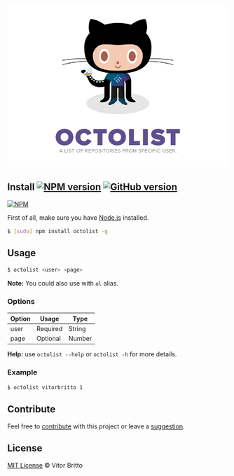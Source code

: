 ![Octolist Logo](src/octolist.jpg "Octolist")

## Install [![NPM version](https://badge.fury.io/js/octolist.svg)](http://badge.fury.io/js/octolist) [![GitHub version](https://badge.fury.io/gh/vitorbritto%2Foctolist.svg)](http://badge.fury.io/gh/vitorbritto%2Foctolist)

[![NPM](https://nodei.co/npm/octolist.png?downloads=true)](https://nodei.co/npm/octolist/)

First of all, make sure you have [Node.js](http://nodejs.org/) installed.

```bash
$ [sudo] npm install octolist -g
```


## Usage

```bash
$ octolist <user> <page>
```

**Note:** You could also use with `ol` alias.

### Options

| Option | Usage    | Type   |
|--------|----------|--------|
| user   | Required | String |
| page   | Optional | Number |

**Help:** use `octolist --help` or `octolist -h` for more details.

### Example

```bash
$ octolist vitorbritto 1
```


## Contribute

Feel free to [contribute](https://github.com/vitorbritto/octolist/pulls) with this project or leave a [suggestion](https://github.com/vitorbritto/octolist/issues).


## License

[MIT License](http://vitorbritto.mit-license.org/) © Vitor Britto
